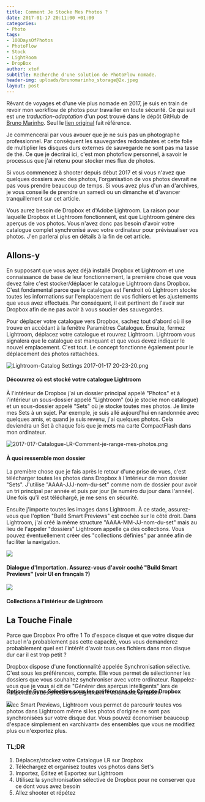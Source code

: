 ```yaml
---
title: Comment Je Stocke Mes Photos ?
date: 2017-01-17 20:11:00 +01:00
categories:
- Photo
tags:
- 100DaysOfPhotos
- PhotoFlow
- Stock
- LightRoom
- DropBox
author: xtof
subtitle: Recherche d'une solution de PhotoFlow nomade.
header-img: uploads/brunomarinho_storage@2x.jpeg
layout: post
---
```


Rêvant de voyages et d'une vie plus nomade en 2017, je suis en train de revoir mon workflow de photos pour travailler en toute sécurité. Ce qui suit est une *traduction-adaptation* d'un post trouvé dans le dépôt GitHub de [Bruno Marinho](https://github.com/brunomarinho/). Seul le [lien original](https://github.com/brunomarinho/brunomarinho.com/blob/master/_posts/2015-06-08-how-i-store-my-photos.md) fait référence.

Je commencerai par vous avouer que je ne suis pas un photographe professionnel. Par conséquent les sauvegardes redondantes et cette folie de multiplier les disques durs externes de sauvegarde ne sont pas ma tasse de thé. Ce que je décrirai ici, c'est mon photoflow personnel, à savoir le processus que j'ai retenu pour stocker mes flux de photos.

Si vous commencez à shooter depuis début 2017 et si vous n'avez que quelques dossiers avec des photos, l'organisation de vos photos devrait ne pas vous prendre beaucoup de temps. Si vous avez plus d'un an d'archives, je vous conseille de prendre un samedi ou un dimanche et d'avancer tranquillement sur cet article.

Vous aurez besoin de Dropbox et d'Adobe Lightroom. La raison pour laquelle Dropbox et Lightroom fonctionnent, est que Lightroom génère des aperçus de vos photos. Vous n'avez donc pas besoin d'avoir votre catalogue complet synchronisé avec votre ordinateur pour prévisualiser vos photos. J'en parlerai plus en détails à la fin de cet article.

## Allons-y

En supposant que vous ayez déjà installé Dropbox et Lightroom et une connaissance de base de leur fonctionnement, la première chose que vous devez faire c'est stocker/déplacer le catalogue Lightroom dans Dropbox. C'est fondamental parce que le catalogue est l'endroit où Lightroom stocke toutes les informations sur l'emplacement de vos fichiers et les ajustements que vous avez effectués. Par conséquent, il est pertinent de  l'avoir sur Dropbox afin de ne pas avoir à vous soucier des sauvegardes.

Pour déplacer votre catalogue vers Dropbox, sachez tout d'abord où il se trouve en accédant à la fenêtre Paramètres Catalogue. Ensuite, fermez Lightroom, déplacez votre catalogue et rouvrez Lightroom. Lightroom vous signalera que le catalogue est manquant et que vous devez indiquer le nouvel emplacement. C'est tout. Le concept fonctionne également pour le déplacement des photos rattachées.

![Lightroom-Catalog Settings 2017-01-17 20-23-20.png](/uploads/Lightroom-Catalog%20Settings%202017-01-17%2020-23-20.png)

#### Découvrez où est stocké votre catalogue Lightroom

À l'intérieur de Dropbox j'ai un dossier principal appelé "Photos" et à l'intérieur un sous-dossier appelé "Lightroom" (où je stocke mon catalogue) et un sous-dossier appelé "Sets" où je stocke toutes mes photos. Je limite mes Sets à un sujet. Par exemple, je suis allé aujourd'hui en randonnée  avec quelques amis, et quand je suis revenu, j'ai quelques photos. Cela deviendra un Set à chaque fois que je mets ma carte CompactFlash dans mon ordinateur.

![2017-017-Catalogue-LR-Comment-je-range-mes-photos.png](/uploads/2017-017-Catalogue-LR-Comment-je-range-mes-photos.png)

#### À quoi ressemble mon dossier

La première chose que je fais après le retour d'une prise de vues, c'est télécharger toutes les photos dans Dropbox à l'intérieur de mon dossier "Sets". J'utilise "AAAA-JJJ-nom-du-set" comme nom de dossier pour avoir un tri principal par année et puis par jour (le numéro du jour dans l'année). Une fois qu'il est téléchargé, je me sens en sécurité.

Ensuite j'importe toutes les images dans Lightroom. À ce stade, assurez-vous que l'option "Build Smart Previews" est cochée sur le côté droit. Dans Lightroom, j'ai créé la même structure "AAAA-MM-JJ-nom-du-set" mais au lieu de l'appeler "dossiers" Lightroom appelle ça des collections. Vous pouvez éventuellement créer des "collections définies" par année afin de faciliter la navigation.

<img src="https://s3.amazonaws.com/brunomarinho/writing/brunomarinho_storage_05.jpg">

#### Dialogue d'Importation. Assurez-vous d'avoir coché "Build Smart Previews" (voir UI en français ?)

<img src="https://s3.amazonaws.com/brunomarinho/writing/brunomarinho_storage_03.jpg">

#### Collections à l'intérieur de Lightroom

## La Touche Finale

Parce que Dropbox Pro offre 1 To d'espace disque et que votre disque dur actuel n'a probablement pas cette capacité, vous vous demanderez probablement quel est l'intérêt d'avoir tous ces fichiers dans mon disque dur car il est trop petit ?

Dropbox dispose d'une fonctionnalité appelée Synchronisation sélective. C'est sous les préférences, compte. Elle vous permet de sélectionner les dossiers que vous souhaitez synchroniser avec votre ordinateur. Rappelez-vous que je vous ai dit de "Générer des aperçus intelligents" lors de l'importation des photos sur Lightroom ? Voici donc la raison.

<img src="https://s3.amazonaws.com/brunomarinho/writing/brunomarinho_storage_04.jpg">

<h4 style="margin-top:-50px;">Option de Sync Selective sous les préférences de Compte Dropbox </h4>

Avec Smart Previews, Lightroom vous permet de parcourir toutes vos photos dans Lightroom même si les photos d'origine ne sont pas synchronisées sur votre disque dur. Vous pouvez économiser beaucoup d'espace simplement en «archivant» des ensembles que vous ne modifiez plus ou n'exportez plus.


### TL;DR

1. Déplacez/stockez votre Catalogue LR sur Dropbox
2. Téléchargez et organisez toutes vos photos dans Set's
3. Importez, Éditez et Exportez sur Lightroom
4. Utilisez la synchronisation sélective de Dropbox pour ne conserver que ce dont vous avez besoin
5. Allez shooter et répétez